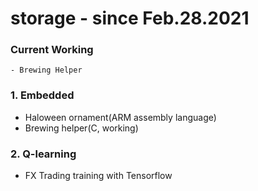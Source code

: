 # storage - since Feb.28.2021  
### Current Working
	- Brewing Helper 

### 1. Embedded  
  - Haloween ornament(ARM assembly language)
  - Brewing helper(C, working)  

### 2. Q-learning
  - FX Trading training with Tensorflow
